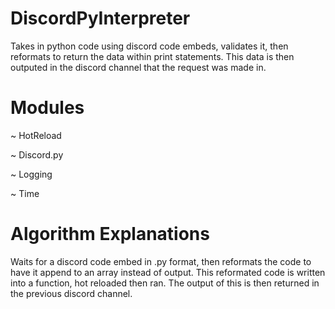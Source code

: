 # DiscordPyInterpreter
Takes in python code using discord code embeds, validates it, then reformats to return the data within print statements. This data is then outputed in the discord channel that the request was made in.

# Modules

~ HotReload

~ Discord.py

~ Logging

~ Time

# Algorithm Explanations

Waits for a discord code embed in .py format, then reformats the code to have it append to an array instead of output. This reformated code is written into a function, hot reloaded then ran. The output of this is then returned in the previous discord channel.
